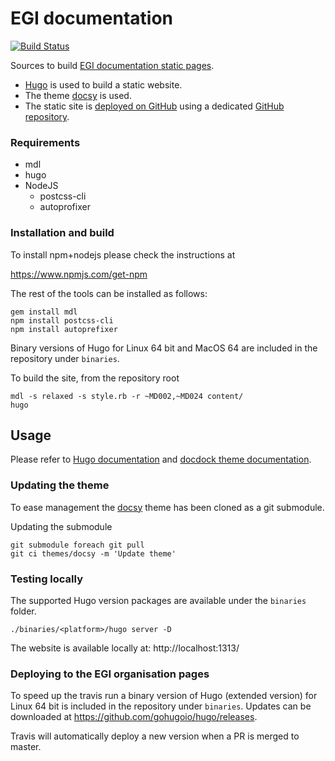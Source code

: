 # EGI documentation

[![Build Status](https://travis-ci.org/EGI-Foundation/documentation.svg?branch=master)](https://travis-ci.org/EGI-Foundation/documentation)

Sources to build [EGI documentation static pages](https://egi-foundation.github.io/).

- [Hugo](https://gohugo.io/) is used to build a static website.
- The theme [docsy](https://www.docsy.dev) is used.
- The static site is [deployed on GitHub](https://gohugo.io/hosting-and-deployment/hosting-on-github/) using a
  dedicated [GitHub repository](https://github.com/EGI-Foundation/EGI-Foundation.github.io).

### Requirements

- mdl
- hugo
- NodeJS
  - postcss-cli
  - autoprofixer

### Installation and build

To install npm+nodejs please check the instructions at 

https://www.npmjs.com/get-npm

The rest of the tools can be installed as follows:

```console
gem install mdl
npm install postcss-cli
npm install autoprefixer
```

Binary versions of Hugo for Linux 64 bit and MacOS 64 are included in the repository under `binaries`.

To build the site, from the repository root

```console
mdl -s relaxed -s style.rb -r ~MD002,~MD024 content/
hugo
```

## Usage

Please refer to [Hugo documentation](https://gohugo.io/documentation/) and
[docdock theme documentation](https://docdock.netlify.com/).

### Updating the theme

To ease management the [docsy](https://www.docsy.dev/docs/getting-started/)
theme has been cloned as a git submodule.

Updating the submodule

```console
git submodule foreach git pull
git ci themes/docsy -m 'Update theme'
```

### Testing locally

The supported Hugo version packages are available under the `binaries` folder.

```console
./binaries/<platform>/hugo server -D
```

The website is available locally at: http://localhost:1313/

### Deploying to the EGI organisation pages

To speed up the travis run a binary version of Hugo (extended version) for
Linux 64 bit is included in the repository under `binaries`.
Updates can be downloaded at https://github.com/gohugoio/hugo/releases.

Travis will automatically deploy a new version when a PR is merged to master.
